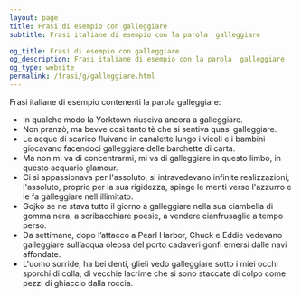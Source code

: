 ```yaml
---
layout: page
title: Frasi di esempio con galleggiare 
subtitle: Frasi italiane di esempio con la parola  galleggiare

og_title: Frasi di esempio con galleggiare 
og_description: Frasi italiane di esempio con la parola  galleggiare
og_type: website
permalink: /frasi/g/galleggiare.html
---
```


Frasi italiane di esempio contenenti la parola galleggiare:


- In qualche modo la Yorktown riusciva ancora a galleggiare.
- Non pranzò, ma bevve così tanto tè che si sentiva quasi galleggiare.
- Le acque di scarico fluivano in canalette lungo i vicoli e i bambini giocavano facendoci galleggiare delle barchette di carta.
- Ma non mi va di concentrarmi, mi va di galleggiare in questo limbo, in questo acquario glamour.
- Ci si appassionava per l'assoluto, si intravedevano infinite realizzazioni; l'assoluto, proprio per la sua rigidezza, spinge le menti verso l'azzurro e le fa galleggiare nell'illimitato.
- Gojko se ne stava tutto il giorno a galleggiare nella sua ciambella di gomma nera, a scribacchiare poesie, a vendere cianfrusaglie a tempo perso.
- Da settimane, dopo l’attacco a Pearl Harbor, Chuck e Eddie vedevano galleggiare sull’acqua oleosa del porto cadaveri gonfi emersi dalle navi affondate.
- L'uomo sorride, ha bei denti, glieli vedo galleggiare sotto i miei occhi sporchi di colla, di vecchie lacrime che si sono staccate di colpo come pezzi di ghiaccio dalla roccia.
